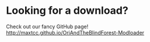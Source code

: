 # Looking for a download?
Check out our fancy GitHub page!
http://maxtcc.github.io/OriAndTheBlindForest-Modloader
